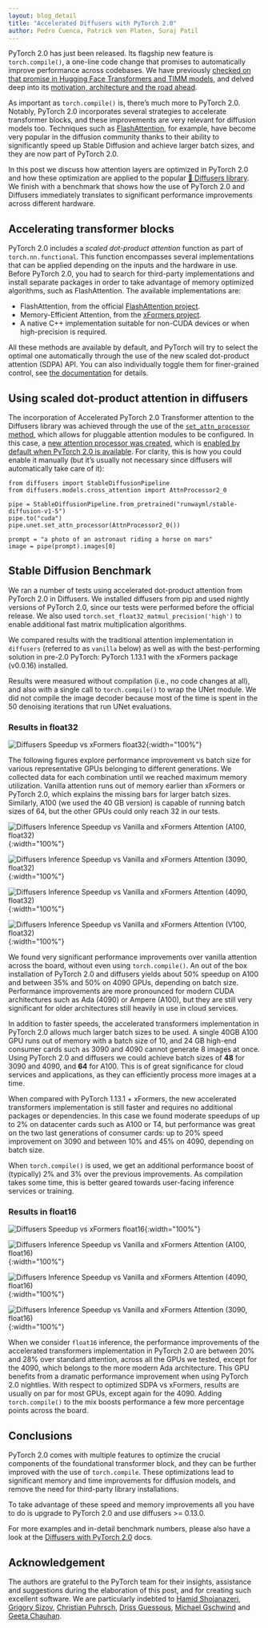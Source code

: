```yaml
---
layout: blog_detail
title: "Accelerated Diffusers with PyTorch 2.0"
author: Pedro Cuenca, Patrick von Platen, Suraj Patil
---
```


PyTorch 2.0 has just been released. Its flagship new feature is `torch.compile()`, a one-line code change that promises to automatically improve performance across codebases. We have previously [checked on that promise in Hugging Face Transformers and TIMM models](https://pytorch.org/blog/Accelerating-Hugging-Face-and-TIMM-models/), and delved deep into its [motivation, architecture and the road ahead](https://pytorch.org/get-started/pytorch-2.0/).

As important as `torch.compile()` is, there’s much more to PyTorch 2.0. Notably, PyTorch 2.0 incorporates several strategies to accelerate transformer blocks, and these improvements are very relevant for diffusion models too. Techniques such as [FlashAttention](https://arxiv.org/abs/2205.14135), for example, have become very popular in the diffusion community thanks to their ability to significantly speed up Stable Diffusion and achieve larger batch sizes, and they are now part of PyTorch 2.0.

In this post we discuss how attention layers are optimized in PyTorch 2.0 and how these optimization are applied to the popular [🧨 Diffusers library](https://github.com/huggingface/diffusers). We finish with a benchmark that shows how the use of PyTorch 2.0 and Diffusers immediately translates to significant performance improvements across different hardware.


## Accelerating transformer blocks

PyTorch 2.0 includes a _scaled dot-product attention_ function as part of `torch.nn.functional`. This function encompasses several implementations that can be applied depending on the inputs and the hardware in use. Before PyTorch 2.0, you had to search for third-party implementations and install separate packages in order to take advantage of memory optimized algorithms, such as FlashAttention. The available implementations are:
* FlashAttention, from the official [FlashAttention project](https://github.com/HazyResearch/flash-attention). 
* Memory-Efficient Attention, from the [xFormers project](https://github.com/facebookresearch/xformers).
* A native C++ implementation suitable for non-CUDA devices or when high-precision is required.

All these methods are available by default, and PyTorch will try to select the optimal one automatically through the use of the new scaled dot-product attention (SDPA) API. You can also individually toggle them for finer-grained control, see [the documentation](https://pytorch.org/docs/master/generated/torch.nn.functional.scaled_dot_product_attention) for details.


## Using scaled dot-product attention in diffusers

The incorporation of Accelerated PyTorch 2.0 Transformer attention to the Diffusers library was achieved through the use of the [`set_attn_processor` method](https://huggingface.co/docs/diffusers/v0.13.0/en/api/models#diffusers.UNet2DConditionModel.set_attn_processor), which allows for pluggable attention modules to be configured. In this case, a [new attention processor was created](https://github.com/huggingface/diffusers/blob/856dad57/src/diffusers/models/cross_attention.py#L469), which is [enabled by default when PyTorch 2.0 is available](https://github.com/huggingface/diffusers/blob/856dad57bb7a9ee13af4a08492e524b0a145a2c5/src/diffusers/models/cross_attention.py#L105). For clarity, this is how you could enable it manually (but it’s usually not necessary since diffusers will automatically take care of it):

```
from diffusers import StableDiffusionPipeline
from diffusers.models.cross_attention import AttnProcessor2_0

pipe = StableDiffusionPipeline.from_pretrained("runwayml/stable-diffusion-v1-5")
pipe.to("cuda")
pipe.unet.set_attn_processor(AttnProcessor2_0())

prompt = "a photo of an astronaut riding a horse on mars"
image = pipe(prompt).images[0]
```

## Stable Diffusion Benchmark

We ran a number of tests using accelerated dot-product attention from PyTorch 2.0 in Diffusers. We installed diffusers from pip and used nightly versions of PyTorch 2.0, since our tests were performed before the official release. We also used `torch.set_float32_matmul_precision('high')` to enable additional fast matrix multiplication algorithms.

We compared results with the traditional attention implementation in `diffusers` (referred to as `vanilla` below) as well as with the best-performing solution in pre-2.0 PyTorch: PyTorch 1.13.1 with the xFormers package (v0.0.16) installed.

Results were measured without compilation (i.e., no code changes at all), and also with a single call to `torch.compile()` to wrap the UNet module. We did not compile the image decoder because most of the time is spent in the 50 denoising iterations that run UNet evaluations.


### Results in float32

![Diffusers Speedup vs xFormers float32](/assets/images/3-16-accelerated-d/fig1-latest.png){:width="100%"}

The following figures explore performance improvement vs batch size for various representative GPUs belonging to different generations. We collected data for each combination until we reached maximum memory utilization. Vanilla attention runs out of memory earlier than xFormers or PyTorch 2.0, which explains the missing bars for larger batch sizes. Similarly, A100 (we used the 40 GB version) is capable of running batch sizes of 64, but the other GPUs could only reach 32 in our tests.

![Diffusers Inference Speedup vs Vanilla and xFormers Attention (A100, float32)](/assets/images/3-16-accelerated-d/fig2-latest.png){:width="100%"}

![Diffusers Inference Speedup vs Vanilla and xFormers Attention (3090, float32)](/assets/images/3-16-accelerated-d/fig3-latest.png){:width="100%"}

![Diffusers Inference Speedup vs Vanilla and xFormers Attention (4090, float32)](/assets/images/3-16-accelerated-d/fig4-latest.png){:width="100%"}

![Diffusers Inference Speedup vs Vanilla and xFormers Attention (V100, float32)](/assets/images/3-16-accelerated-d/fig5-latest.png){:width="100%"}


We found very significant performance improvements over vanilla attention across the board, without even using `torch.compile()`. An out of the box installation of PyTorch 2.0 and diffusers yields about 50% speedup on A100 and between 35% and 50% on 4090 GPUs, depending on batch size. Performance improvements are more pronounced for modern CUDA architectures such as Ada (4090) or Ampere (A100), but they are still very significant for older architectures still heavily in use in cloud services.

In addition to faster speeds, the accelerated transformers implementation in PyTorch 2.0 allows much larger batch sizes to be used. A single 40GB A100 GPU runs out of memory with a batch size of 10, and 24 GB high-end consumer cards such as 3090 and 4090 cannot generate 8 images at once. Using PyTorch 2.0 and diffusers we could achieve batch sizes of **48** for 3090 and 4090, and **64** for A100. This is of great significance for cloud services and applications, as they can efficiently process more images at a time.

When compared with PyTorch 1.13.1 + xFormers, the new accelerated transformers implementation is still faster and requires no additional packages or dependencies. In this case we found moderate speedups of up to 2% on datacenter cards such as A100 or T4, but performance was great on the two last generations of consumer cards: up to 20% speed improvement on 3090 and between 10% and 45% on 4090, depending on batch size.

When `torch.compile()` is used, we get an additional performance boost of (typically) 2% and 3% over the previous improvements. As compilation takes some time, this is better geared towards user-facing inference services or training.


### Results in float16

![Diffusers Speedup vs xFormers float16](/assets/images/3-16-accelerated-d/fig6-latest.png){:width="100%"}

![Diffusers Inference Speedup vs Vanilla and xFormers Attention (A100, float16)](/assets/images/3-16-accelerated-d/fig7-latest.png){:width="100%"}

![Diffusers Inference Speedup vs Vanilla and xFormers Attention (4090, float16)](/assets/images/3-16-accelerated-d/fig8-latest.png){:width="100%"}

![Diffusers Inference Speedup vs Vanilla and xFormers Attention (3090, float16)](/assets/images/3-16-accelerated-d/fig9-latest.png){:width="100%"}

When we consider `float16` inference, the performance improvements of the accelerated transformers implementation in PyTorch 2.0 are between 20% and 28% over standard attention, across all the GPUs we tested, except for the 4090, which belongs to the more modern Ada architecture. This GPU benefits from a dramatic performance improvement when using PyTorch 2.0 nightlies. With respect to optimized SDPA vs xFormers, results are usually on par for most GPUs, except again for the 4090. Adding `torch.compile()` to the mix boosts performance a few more percentage points across the board.


## Conclusions

PyTorch 2.0 comes with multiple features to optimize the crucial components of the foundational transformer block, and they can be further improved with the use of `torch.compile`. These optimizations lead to significant memory and time improvements for diffusion models, and remove the need for third-party library installations.

To take advantage of these speed and memory improvements all you have to do is upgrade to PyTorch 2.0 and use diffusers >= 0.13.0.

For more examples and in-detail benchmark numbers, please also have a look at the [Diffusers with PyTorch 2.0](https://huggingface.co/docs/diffusers/v0.13.0/en/optimization/torch2.0) docs.


## Acknowledgement

The authors are grateful to the PyTorch team for their insights, assistance and suggestions during the elaboration of this post, and for creating such excellent software. We are particularly indebted to [Hamid Shojanazeri](https://www.linkedin.com/in/hamid-nazeri), [Grigory Sizov](https://www.linkedin.com/in/christianpuhrsch/), [Christian Puhrsch](https://www.linkedin.com/in/christianpuhrsch/), [Driss Guessous](https://www.linkedin.com/in/drissguessous1/), [Michael Gschwind](https://www.linkedin.com/in/michael-gschwind-3704222/) and [Geeta Chauhan](https://www.linkedin.com/in/geetachauhan/).